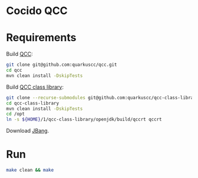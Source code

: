 # Cocido QCC

# Requirements

Build [QCC](https://github.com/quarkuscc/qcc):

```bash
git clone git@github.com:quarkuscc/qcc.git
cd qcc
mvn clean install -DskipTests
```

Build [QCC class library](https://github.com/quarkuscc/qcc-class-library):

```bash
git clone --recurse-submodules git@github.com:quarkuscc/qcc-class-library.git
cd qcc-class-library
mvn clean install -DskipTests
cd /opt
ln -s ${HOME}/1/qcc-class-library/openjdk/build/qccrt qccrt
```

Download [JBang](https://github.com/jbangdev/jbang).

# Run

```bash
make clean && make
```
